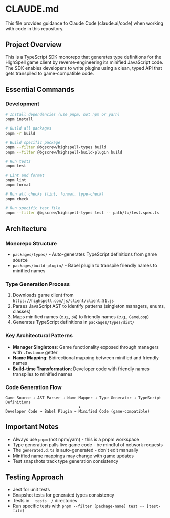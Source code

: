 # CLAUDE.md

This file provides guidance to Claude Code (claude.ai/code) when working with code in this repository.

## Project Overview

This is a TypeScript SDK monorepo that generates type definitions for the HighSpell game client by reverse-engineering its minified JavaScript code. The SDK enables developers to write plugins using a clean, typed API that gets transpiled to game-compatible code.

## Essential Commands

### Development
```bash
# Install dependencies (use pnpm, not npm or yarn)
pnpm install

# Build all packages
pnpm -r build

# Build specific package
pnpm --filter @bgscrew/highspell-types build
pnpm --filter @bgscrew/highspell-build-plugin build

# Run tests
pnpm test

# Lint and format
pnpm lint
pnpm format

# Run all checks (lint, format, type-check)
pnpm check

# Run specific test file
pnpm --filter @bgscrew/highspell-types test -- path/to/test.spec.ts
```

## Architecture

### Monorepo Structure
- `packages/types/` - Auto-generates TypeScript definitions from game source
- `packages/build-plugin/` - Babel plugin to transpile friendly names to minified names

### Type Generation Process
1. Downloads game client from `https://highspell.com/js/client/client.51.js`
2. Parses JavaScript AST to identify patterns (singleton managers, enums, classes)
3. Maps minified names (e.g., `pW`) to friendly names (e.g., `GameLoop`)
4. Generates TypeScript definitions in `packages/types/dist/`

### Key Architectural Patterns
- **Manager Singletons**: Game functionality exposed through managers with `.Instance` getter
- **Name Mapping**: Bidirectional mapping between minified and friendly names
- **Build-time Transformation**: Developer code with friendly names transpiles to minified names

### Code Generation Flow
```
Game Source → AST Parser → Name Mapper → Type Generator → TypeScript Definitions
                                ↓
Developer Code → Babel Plugin → Minified Code (game-compatible)
```

## Important Notes

- Always use `pnpm` (not npm/yarn) - this is a pnpm workspace
- Type generation pulls live game code - be mindful of network requests
- The `generated.d.ts` is auto-generated - don't edit manually
- Minified name mappings may change with game updates
- Test snapshots track type generation consistency

## Testing Approach

- Jest for unit tests
- Snapshot tests for generated types consistency
- Tests in `__tests__/` directories
- Run specific tests with `pnpm --filter [package-name] test -- [test-file]`
